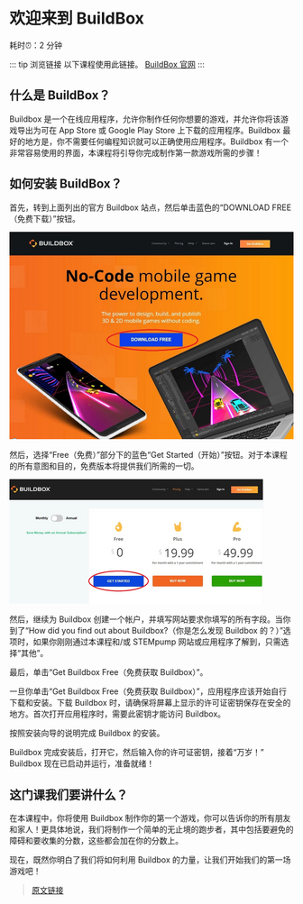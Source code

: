 # 欢迎来到 BuildBox

耗时:alarm_clock:：2 分钟

::: tip 浏览链接
以下课程使用此链接。
[BuildBox 官网](https://www.buildbox.com/)
:::

## 什么是 BuildBox？

Buildbox 是一个在线应用程序，允许你制作任何你想要的游戏，并允许你将该游戏导出为可在 App Store 或 Google Play Store 上下载的应用程序。Buildbox 最好的地方是，你不需要任何编程知识就可以正确使用应用程序。Buildbox 有一个非常容易使用的界面，本课程将引导你完成制作第一款游戏所需的步骤！

## 如何安装 BuildBox？

首先，转到上面列出的官方 Buildbox 站点，然后单击蓝色的“DOWNLOAD FREE（免费下载）”按钮。

![download](./_media/4993dd5a5420383d418116023ecdf9fa886857b3-1258x921.png)

然后，选择“Free（免费）”部分下的蓝色“Get Started（开始）”按钮。对于本课程的所有意图和目的，免费版本将提供我们所需的一切。

![get started](./_media/1aae090d995f428012db9122792485428cd2e7c2-1260x620.png)

然后，继续为 Buildbox 创建一个帐户，并填写网站要求你填写的所有字段。当你到了“How did you find out about Buildbox?（你是怎么发现 Buildbox 的？）”选项时，如果你刚刚通过本课程和/或 STEMpump 网站或应用程序了解到，只需选择“其他”。

最后，单击“Get Buildbox Free（免费获取 Buildbox）”。

一旦你单击“Get Buildbox Free（免费获取 Buildbox）”，应用程序应该开始自行下载和安装。下载 Buildbox 时，请确保将屏幕上显示的许可证密钥保存在安全的地方。首次打开应用程序时，需要此密钥才能访问 Buildbox。

按照安装向导的说明完成 Buildbox 的安装。

Buildbox 完成安装后，打开它，然后输入你的许可证密钥，接着“万岁！” Buildbox 现在已启动并运行，准备就绪！

## 这门课我们要讲什么？

在本课程中，你将使用 Buildbox 制作你的第一个游戏，你可以告诉你的所有朋友和家人！更具体地说，我们将制作一个简单的无止境的跑步者，其中包括要避免的障碍和要收集的分数，这些都会加在你的分数上。

现在，既然你明白了我们将如何利用 Buildbox 的力量，让我们开始我们的第一场游戏吧！

> [原文链接](https://stempump.org/course/buildbox/setting-up-buildbox/l-welcome-to-buildbox)
